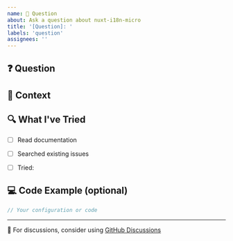 ```yaml
---
name: 💬 Question
about: Ask a question about nuxt-i18n-micro
title: '[Question]: '
labels: 'question'
assignees: ''
---
```


<!-- 
💡 Before asking:
- 📚 Check [Documentation](https://s00d.github.io/nuxt-i18n-micro/)
- ❓ Read [FAQ](https://s00d.github.io/nuxt-i18n-micro/guide/faq)
- 🔍 Search [Issues](https://github.com/s00d/nuxt-i18n-micro/issues)
-->

## ❓ Question

<!-- What would you like to know? -->


## 📝 Context

<!-- What are you trying to achieve? -->


## 🔍 What I've Tried

- [ ] Read documentation
- [ ] Searched existing issues
- [ ] Tried: 


## 💻 Code Example (optional)

```typescript
// Your configuration or code
```

---

💬 For discussions, consider using [GitHub Discussions](https://github.com/s00d/nuxt-i18n-micro/discussions)

